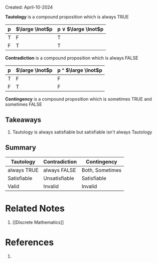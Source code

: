 Created: April-10-2024

**Tautology** is a compound proposition which is always TRUE

| p   | $\large \lnot$p | p $\vee$ $\large \lnot$p |
| --- | --------------- | ------------------------ |
| T   | F               | T                        |
| F   | T               | T                        |

**Contradiction** is a compound proposition which is always FALSE

| p   | $\large \lnot$p | p ^ $\large \lnot$p |
| --- | --------------- | ------------------- |
| T   | F               | F                   |
| F   | T               | F                   |

**Contingency** is a compound proposition which is sometimes TRUE and sometimes FALSE

## Takeaways

1. Tautology is always satisfiable but satisfiable isn't always Tautology
## Summary

| Tautology   | Contradiction | Contingency     |
| ----------- | ------------- | --------------- |
| always TRUE | always FALSE  | Both, Sometimes |
| Satisfiable | Unsatisfiable | Satisfiable     |
| Valid       | Invalid       | Invalid         |
# Related Notes

1. [[Discrete Mathematics]]
# References

1. 